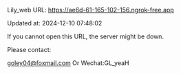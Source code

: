 Lily_web URL: https://ae6d-61-165-102-156.ngrok-free.app

Updated at: 2024-12-10 07:48:02

If you cannot open this URL, the server might be down.

Please contact: 

goley04@foxmail.com Or Wechat:GL_yeaH